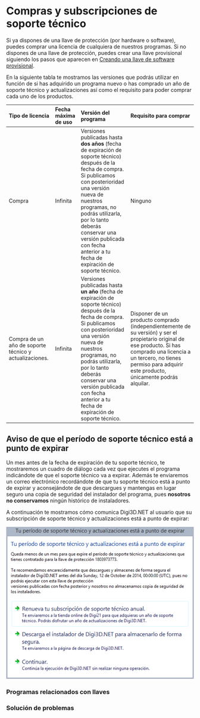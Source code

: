 # Compras y subscripciones de soporte técnico

Si ya dispones de una llave de protección \(por hardware o software\), puedes comprar una licencia de cualquiera de nuestros programas. Si no dispones de una llave de protección, puedes crear una llave provisional siguiendo los pasos que aparecen en [Creando una llave de software provisional](creandollavetemp.html).

En la siguiente tabla te mostramos las versiones que podrás utilizar en función de si has adquirido un programa nuevo o has comprado un año de soporte técnico y actualizaciones así como el requisito para poder comprar cada uno de los productos.

| Tipo de licencia | Fecha máxima de uso | Versión del programa | Requisito para comprar |
| :--- | :--- | :--- | :--- |
| Compra | Infinita | Versiones publicadas hasta **dos años** \(fecha de expiración de soporte técnico\) después de la fecha de compra. Si publicamos con posterioridad una versión nueva de nuestros programas, no podrás utilizarla, por lo tanto deberás conservar una versión publicada con fecha anterior a tu fecha de expiración de soporte técnico. | Ninguno |
| Compra de un año de soporte técnico y actualizaciones. | Infinita | Versiones publicadas hasta **un año** \(fecha de expiración de soporte técnico\) después de la fecha de compra. Si publicamos con posterioridad una versión nueva de nuestros programas, no podrás utilizarla, por lo tanto deberás conservar una versión publicada con fecha anterior a tu fecha de expiración de soporte técnico. | Disponer de un producto comprado \(independientemente de su versión\) y ser el propietario original de ese producto. Si has comprado una licencia a un tercero, no tienes permiso para adquirir este producto, únicamente podrás alquilar. |

## Aviso de que el período de soporte técnico está a punto de expirar

Un mes antes de la fecha de expiración de tu soporte técnico, te mostraremos un cuadro de diálogo cada vez que ejecutes el programa indicándote de que el soporte técnico va a expirar. Además te enviaremos un correo electrónico recordándote de que tu soporte técnico está a punto de expirar y aconsejándote de que descargues y mantengas en lugar seguro una copia de seguridad del instalador del programa, pues **nosotros no conservamos** ningún histórico de instaladores.

A continuación te mostramos cómo comunica Digi3D.NET al usuario que su subscripción de soporte técnico y actualizaciones está a punto de expirar:

![Cuadro de di&#xE1;logo mostrando que el soporte t&#xE9;cnico est&#xE1; a punto de expirar](../.gitbook/assets/soporte-tecnico-a-punto-de-expirar.png)



### Programas relacionados con llaves

### Solución de problemas

